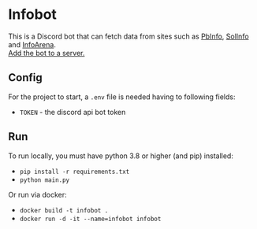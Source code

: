 # Infobot
This is a Discord bot that can fetch data from sites such as [PbInfo](https://pbinfo.ro), [SolInfo](https://solinfo.ro) and [InfoArena](https://infoarena.ro).  
[Add the bot to a server.](https://discord.com/oauth2/authorize?client_id=1006240882812539043&permissions=2147485696&scope=bot)

## Config
For the project to start, a `.env` file is needed having to following fields:
- `TOKEN` - the discord api bot token

## Run
To run locally, you must have python 3.8 or higher (and pip) installed:
- `pip install -r requirements.txt`
- `python main.py`

Or run via docker:
- `docker build -t infobot .`
- `docker run -d -it --name=infobot infobot`
